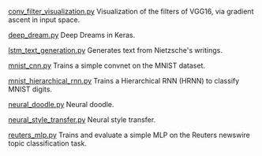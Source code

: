 [conv_filter_visualization.py](conv_filter_visualization.py)
Visualization of the filters of VGG16, via gradient ascent in input space.

[deep_dream.py](deep_dream.py)
Deep Dreams in Keras.

[lstm_text_generation.py](lstm_text_generation.py)
Generates text from Nietzsche's writings.

[mnist_cnn.py](mnist_cnn.py)
Trains a simple convnet on the MNIST dataset.

[mnist_hierarchical_rnn.py](mnist_hierarchical_rnn.py)
Trains a Hierarchical RNN (HRNN) to classify MNIST digits.

[neural_doodle.py](neural_doodle.py)
Neural doodle.

[neural_style_transfer.py](neural_style_transfer.py)
Neural style transfer.

[reuters_mlp.py](reuters_mlp.py)
Trains and evaluate a simple MLP on the Reuters newswire topic classification task.





